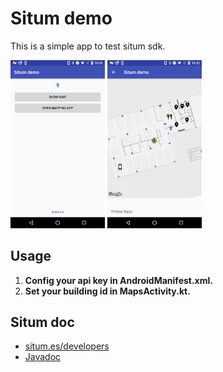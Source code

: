 # Situm demo
This is a simple app to test situm sdk.

<img src="./art/screenshot1.png" width="30%"/>
<img src="./art/screenshot2.png" width="30%"/>

## Usage
1. **Config your api key in AndroidManifest.xml.**
2. **Set your building id in MapsActivity.kt.**

## Situm doc
* [situm.es/developers](https://situm.es/en/developers)
* [Javadoc](http://developers.situm.es/sdk_documentation/android/javadoc/2.5.0/)